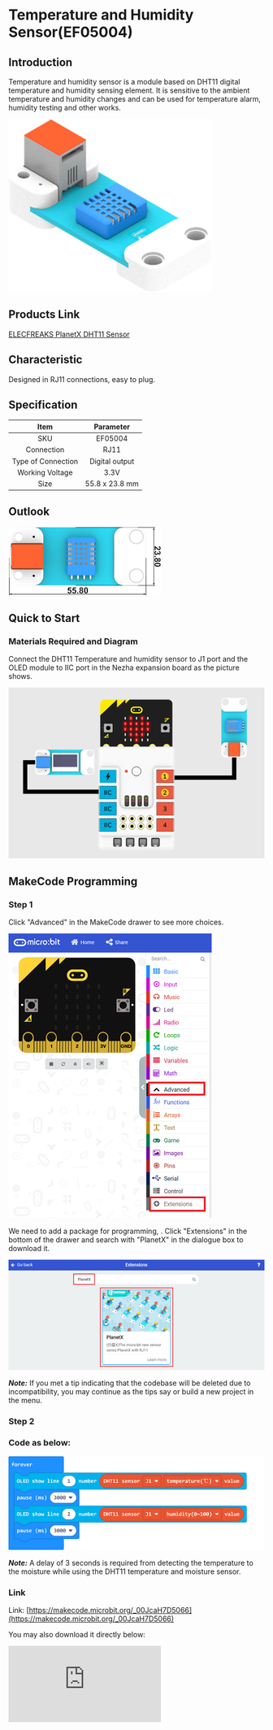 # Temperature and Humidity Sensor(EF05004)

## Introduction

Temperature and humidity sensor is a module based on DHT11 digital temperature and humidity sensing element. It is sensitive to the ambient temperature and humidity changes and can be used for temperature alarm, humidity testing and other works.

![](./images/05004_01.png)

## Products Link

[ELECFREAKS PlanetX DHT11 Sensor](https://shop.elecfreaks.com/products/elecfreaks-planetx-dht11-sensor?_pos=1&_sid=0da168236&_ss=r)

## Characteristic


Designed in RJ11 connections, easy to plug.

## Specification


Item | Parameter
:-: | :-:
SKU|EF05004
Connection|RJ11
Type of Connection|Digital output
Working Voltage|3.3V
Size|55.8 x 23.8 mm

## Outlook


![](./images/05004_02.png)

## Quick to Start


### Materials Required and Diagram

 Connect the DHT11 Temperature and humidity sensor to J1 port and the OLED module to IIC port in the Nezha expansion board as the picture shows.


![](./images/05004_03.png)

## MakeCode Programming


### Step 1

Click "Advanced" in the MakeCode drawer to see more choices.

![](./images/05001_04.png)

We need to add a package for programming, . Click "Extensions" in the bottom of the drawer and search with "PlanetX" in the dialogue box to download it.

![](./images/05001_05.png)

***Note:*** If you met a tip indicating that the codebase will be deleted due to incompatibility, you may continue as the tips say or build a new project in the menu.

### Step 2

### Code as below:

![](./images/05004_06.png)

***Note:*** A delay of 3 seconds is required from detecting the temperature to the moisture while using the DHT11 temperature and moisture sensor.

### Link
Link: [https://makecode.microbit.org/_00JcaH7D5066](https://makecode.microbit.org/_00JcaH7D5066)

You may also download it directly below:


<div
    style={{
        position: 'relative',
        paddingBottom: '60%',
        overflow: 'hidden',
    }}
>
    <iframe
        src="https://makecode.microbit.org/_DdAU5d4kMJDh"
        frameborder="0"
        sandbox="allow-popups allow-forms allow-scripts allow-same-origin"
        style={{
            position: 'absolute',
            width: '100%',
            height: '100%',
        }}
    />
</div>


### Result
 The current values of the temperature and moisture display on the OLED module and they refresh every six seconds.

## Relevant File


## Technique File
